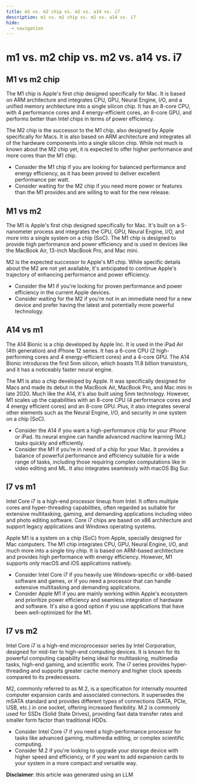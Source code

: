 ```yaml
---
title: m1 vs. m2 chip vs. m2 vs. a14 vs. i7
description: m1 vs. m2 chip vs. m2 vs. a14 vs. i7
hide:
  - navigation
---
```

# m1 vs. m2 chip vs. m2 vs. a14 vs. i7

## M1 vs m2 chip
The M1 chip is Apple's first chip designed specifically for Mac. It is based on ARM architecture and integrates CPU, GPU, Neural Engine, I/O, and a unified memory architecture into a single silicon chip. It has an 8-core CPU, with 4 performance cores and 4 energy-efficient cores, an 8-core GPU, and performs better than Intel chips in terms of power efficiency.

The M2 chip is the successor to the M1 chip, also designed by Apple specifically for Macs. It is also based on ARM architecture and integrates all of the hardware components into a single silicon chip. While not much is known about the M2 chip yet, it is expected to offer higher performance and more cores than the M1 chip.

- Consider the M1 chip if you are looking for balanced performance and energy efficiency, as it has been proved to deliver excellent performance per watt.
- Consider waiting for the M2 chip if you need more power or features than the M1 provides and are willing to wait for the new release.


## M1 vs m2
The M1 is Apple's first chip designed specifically for Mac. It's built on a 5-nanometer process and integrates the CPU, GPU, Neural Engine, I/O, and more into a single system on a chip (SoC). The M1 chip is designed to provide high performance and power efficiency and is used in devices like the MacBook Air, 13-inch MacBook Pro, and Mac mini.

M2 is the expected successor to Apple's M1 chip. While specific details about the M2 are not yet available, it's anticipated to continue Apple's trajectory of enhancing performance and power efficiency.

- Consider the M1 if you're looking for proven performance and power efficiency in the current Apple devices.
- Consider waiting for the M2 if you're not in an immediate need for a new device and prefer having the latest and potentially more powerful technology.


## A14 vs m1
The A14 Bionic is a chip developed by Apple Inc. It is used in the iPad Air (4th generation) and iPhone 12 series. It has a 6-core CPU (2 high-performing cores and 4 energy-efficient cores) and a 4-core GPU. The A14 Bionic introduces the first 5nm silicon, which boasts 11.8 billion transistors, and it has a noticeably faster neural engine.

The M1 is also a chip developed by Apple. It was specifically designed for Macs and made its debut in the MacBook Air, MacBook Pro, and Mac mini in late 2020. Much like the A14, it's also built using 5nm technology. However, M1 scales up the capabilities with an 8-core CPU (4 performance cores and 4 energy efficient cores) and an 8-core GPU. Plus, it also integrates several other elements such as the Neural Engine, I/O, and security in one system on a chip (SoC).

- Consider the A14 if you want a high-performance chip for your iPhone or iPad. Its neural engine can handle advanced machine learning (ML) tasks quickly and efficiently.
- Consider the M1 if you’re in need of a chip for your Mac. It provides a balance of powerful performance and efficiency suitable for a wide range of tasks, including those requiring complex computations like in video editing and ML. It also integrates seamlessly with macOS Big Sur.


## I7 vs m1
Intel Core i7 is a high-end processor lineup from Intel. It offers multiple cores and hyper-threading capabilities, often regarded as suitable for extensive multitasking, gaming, and demanding applications including video and photo editing software. Core i7 chips are based on x86 architecture and support legacy applications and Windows operating systems.

Apple M1 is a system on a chip (SoC) from Apple, specially designed for Mac computers. The M1 chip integrates CPU, GPU, Neural Engine, I/O, and much more into a single tiny chip. It is based on ARM-based architecture and provides high performance with energy efficiency. However, M1 supports only macOS and iOS applications natively.

- Consider Intel Core i7 if you heavily use Windows-specific or x86-based software and games, or if you need a processor that can handle extensive multitasking and demanding applications.
- Consider Apple M1 if you are mainly working within Apple's ecosystem and prioritize power efficiency and seamless integration of hardware and software. It's also a good option if you use applications that have been well-optimized for the M1.


## I7 vs m2
Intel Core i7 is a high-end microprocessor series by Intel Corporation, designed for mid-tier to high-end computing devices. It is known for its powerful computing capability being ideal for multitasking, multimedia tasks, high-end gaming, and scientific work. The i7 series provides hyper-threading and supports greater cache memory and higher clock speeds compared to its predecessors.

M2, commonly referred to as M.2, is a specification for internally mounted computer expansion cards and associated connectors. It supersedes the mSATA standard and provides different types of connections (SATA, PCIe, USB, etc.) in one socket, offering increased flexibility. M.2 is commonly used for SSDs (Solid State Drives), providing fast data transfer rates and smaller form factor than traditional HDDs.

- Consider Intel Core i7 if you need a high-performance processor for tasks like advanced gaming, multimedia editing, or complex scientific computing.
- Consider M.2 if you're looking to upgrade your storage device with higher speed and efficiency, or if you want to add expansion cards to your system in a more compact and versatile way.

**Disclaimer**: this article was generated using an LLM